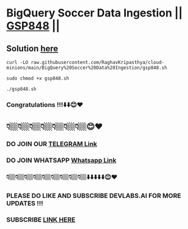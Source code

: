 # BigQuery Soccer Data Ingestion || [GSP848](https://www.cloudskillsboost.google/focuses/23114?parent=catalog) ||

## Solution [here](https://youtu.be/19POIDJZ8dQ)


```
curl -LO raw.githubusercontent.com/RaghavKripasthya/cloud-minions/main/BigQuery%20Soccer%20Data%20Ingestion/gsp848.sh

sudo chmod +x gsp848.sh

./gsp848.sh
```

### Congratulations !!!⬇️⬇️😊❤️
## 👇🏼👇🏼👇🏼👇🏼👇🏼👇🏼👇🏼😊❤️
### DO JOIN OUR [TELEGRAM Link](https://t.me/+VsYwuNuMI9NiNzM9) 
### DO JOIN WHATSAPP [Whatsapp Link](https://chat.whatsapp.com/BeGG0HXiM469i3WFMgm4qs)
### 👇🏼👇🏼👇🏼👇🏼👇🏼👇🏼👇🏼👇🏼👇🏼⬇️⬇️⬇️⬇️⬇️😊❤️
### PLEASE DO LIKE AND SUBSCRIBE DEVLABS.AI FOR MORE UPDATES !!!
### SUBSCRIBE [LINK HERE](https://www.youtube.com/channel/UCVFPYmP2CZvVmICxw7YHT8A)
